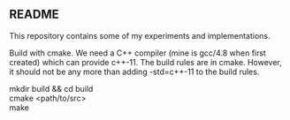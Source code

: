 README
------
This repository contains some of my experiments and implementations. 


Build with cmake. We need a C++ compiler (mine is gcc/4.8 when first created) which can 
provide c++-11. The build rules are in cmake. However, it should not be any more than 
adding -std=c++-11 to the build rules.  

mkdir build && cd build 
<br> cmake <path/to/src>  </br>
make 


